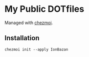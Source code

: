 # My Public DOTfiles

Managed with [chezmoi](https://chezmoi.io/).

## Installation

```shell
chezmoi init --apply IonBazan
```
